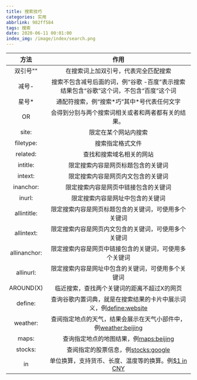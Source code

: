 ```yaml
---
title: 搜索技巧
categories: 实用
abbrlink: 982ff584
tags: 搜索
date: 2020-06-11 00:01:00
index_img: /image/index/search.png
---
```

方法|作用
:-:|:-:
双引号""|在搜索词上加双引号，代表完全匹配搜索
减号-|搜索不包含减号后面的词，例“谷歌 -百度”表示搜索结果包含“谷歌”这个词，不包含“百度”这个词
星号*|通配符搜索，例“搜索\*巧”其中\*号代表任何文字
OR|会得到分别与两个搜索词相关或者和两者都有关的结果。
site:|限定在某个网站内搜索
filetype:|搜索指定格式文件
related:|查找和搜索域名相关的网站
intitle:|限定搜索内容是网页标题包含的关键词
intext:|限定搜索内容是网页内文包含的关键词
inanchor:|限定搜索内容是网页中链接包含的关键词
inurl:|限定搜索内容是网址中包含的关键词
allintitle:|限定搜索内容是网页标题包含的关键词，可使用多个关键词
allintext:|限定搜索内容是网页内文包含的关键词，可使用多个关键词
allinanchor:|限定搜索内容是网页中链接包含的关键词，可使用多个关键词
allinurl:|限定搜索内容是网址中包含的关键词，可使用多个关键词
AROUND(X)|临近搜索，查找两个关键词的距离不超过X的网页
define:|查询谷歌内置词典，就是在搜索结果的卡片中展示词义，例[define:website](https://www.google.com/search?q=define%3Awebsite&oq=define%3Awebsite&aqs=chrome..69i57j69i58.8741j0j1&sourceid=chrome&ie=UTF-8)
weather:|查阅指定地点的天气，结果会展示在天气小部件中，例[weather:beijing](https://www.google.com/search?sxsrf=ALeKk00Scw1zKjpYiQUiUZbMAVhF26CcQg%3A1591810429202&ei=fRnhXuHzC8mq0PEPm_KFgAQ&q=weather%3Abeijing&oq=weather%3Abeijing&gs_lcp=CgZwc3ktYWIQAzoECCMQJzoECAAQQzoCCAA6BQgAEMsBUKvHBFj29gRg3PgEaABwAHgAgAHgB4gBoSuSAQsyLTYuMy4xLjEuMpgBAKABAaoBB2d3cy13aXo&sclient=psy-ab&ved=0ahUKEwihprr54_fpAhVJFTQIHRt5AUAQ4dUDCAw&uact=5)
maps:|查询指定地点的地图结果，例[maps:beijing](https://www.google.com/search?sxsrf=ALeKk03_3Bq-Cv72XZnmbM8zqTYUL3_qCw%3A1591810512124&ei=0BnhXviMB9rK0PEPz76p6A8&q=maps%3Abeijing&oq=maps%3Abeijing&gs_lcp=CgZwc3ktYWIQAzoECCMQJzoCCAA6BAgAEEM6BQgAEMsBUJfYAljO9AJguPcCaABwAHgBgAGrCogBvTaSAQsyLTIuNi42LTEuM5gBAKABAaoBB2d3cy13aXo&sclient=psy-ab&ved=0ahUKEwj4tP-g5PfpAhVaJTQIHU9fCv0Q4dUDCAw&uact=5)
stocks:|查阅指定的股票信息，例[stocks:google](https://www.google.com/search?sxsrf=ALeKk02LXUPWoPzByISr65xsVETZeN8JKA%3A1591810717535&ei=nRrhXuWjIKi00PEP0aCUoA0&q=stocks%3Agoogle&oq=stocks%3Agoogle&gs_lcp=CgZwc3ktYWIQAzoECCMQJzoFCAAQywFQvuACWK2AA2DwhQNoAHAAeACAAegFiAHIGZIBBzMtOC42LTGYAQCgAQGqAQdnd3Mtd2l6&sclient=psy-ab&ved=0ahUKEwil5viC5ffpAhUoGjQIHVEQBdQQ4dUDCAw&uact=5)
in|单位换算，支持货币、长度、温度等的换算。例[$1 in CNY](https://www.google.com/search?q=%241+in+CNY&oq=%241+in+CNY&aqs=chrome.0.69i59j0l7.311j0j9&sourceid=chrome&ie=UTF-8)